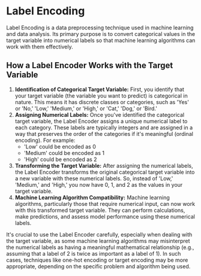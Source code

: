 <h1>Label Encoding</h1>
    
  <p>Label Encoding is a data preprocessing technique used in machine learning and data analysis. Its primary purpose is to convert categorical values in the target variable into numerical labels so that machine learning algorithms can work with them effectively.</p>

  <h2>How a Label Encoder Works with the Target Variable</h2>

  <ol>
        <li>
            <strong>Identification of Categorical Target Variable:</strong> First, you identify that your target variable (the variable you want to predict) is categorical in nature. This means it has discrete classes or categories, such as 'Yes' or 'No,' 'Low,' 'Medium,' or 'High,' or 'Cat,' 'Dog,' or 'Bird.'
        </li>

  <li>
            <strong>Assigning Numerical Labels:</strong> Once you've identified the categorical target variable, the Label Encoder assigns a unique numerical label to each category. These labels are typically integers and are assigned in a way that preserves the order of the categories if it's meaningful (ordinal encoding). For example:
            <ul>
                <li>'Low' could be encoded as 0</li>
                <li>'Medium' could be encoded as 1</li>
                <li>'High' could be encoded as 2</li>
            </ul>
        </li>

  <li>
            <strong>Transforming the Target Variable:</strong> After assigning the numerical labels, the Label Encoder transforms the original categorical target variable into a new variable with these numerical labels. So, instead of 'Low,' 'Medium,' and 'High,' you now have 0, 1, and 2 as the values in your target variable.
        </li>

  <li>
            <strong>Machine Learning Algorithm Compatibility:</strong> Machine learning algorithms, particularly those that require numerical input, can now work with this transformed target variable. They can perform calculations, make predictions, and assess model performance using these numerical labels.
        </li>

  </ol>

  <p>It's crucial to use the Label Encoder carefully, especially when dealing with the target variable, as some machine learning algorithms may misinterpret the numerical labels as having a meaningful mathematical relationship (e.g., assuming that a label of 2 is twice as important as a label of 1). In such cases, techniques like one-hot encoding or target encoding may be more appropriate, depending on the specific problem and algorithm being used.</p>

